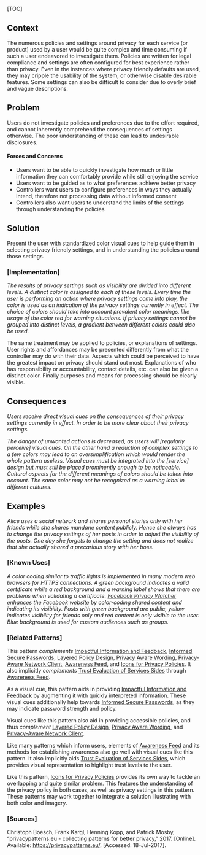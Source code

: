 [TOC]

<!--### [Also Known As]-->
<!-- All other names the pattern is known by.-->



## Context
<!-- The situations in which the pattern may apply.-->
<!-- Aspects which constrain the solution, but are not modified by it. They affect the impact of different forces.-->

The numerous policies and settings around privacy for each service (or product) used by a user would be quite complex and time consuming if such a user endeavored to investigate them. Policies are written for legal compliance and settings are often configured for best experience rather than privacy. Even in the instances where privacy friendly defaults are used, they may cripple the usability of the system, or otherwise disable desirable features. Some settings can also be difficult to consider due to overly brief and vague descriptions.

## Problem
<!-- The problem a pattern addresses, including a list of forces describing why a problem might be difficult to solve.-->

Users do not investigate policies and preferences due to the effort required, and cannot inherently comprehend the consequences of settings otherwise. The poor understanding of these can lead to undesirable disclosures.

#### Forces and Concerns
<!-- Implications in this problem which affect the appropriateness of a solution, and are affected by this pattern.-->
<!-- Forces should be highly visible for easy reference, where less obvious a dedicated section is recommended.-->

- Users want to be able to quickly investigate how much or little information they can comfortably provide while still enjoying the service
- Users want to be guided as to what preferences achieve better privacy
- Controllers want users to configure preferences in ways they actually intend, therefore not processing data without informed consent
- Controllers also want users to understand the limits of the settings through understanding the policies

## Solution
<!-- A concise description of how the pattern addresses the problem.-->

Present the user with standardized color visual cues to help guide them in selecting privacy friendly settings, and in understanding the policies around those settings.

<!--### [Structure]-->
<!--A detailed specification of the structural aspects of the pattern. A class diagram if applicable.-->



### [Implementation]
<!--Guidelines for implementing the pattern; code fragments; suggested PETS; policy fragments.-->

_The results of privacy settings such as visibility are divided into different levels. A distinct color is assigned to each of these levels. Every time the user is performing an action where privacy settings come into play, the color is used as an indication of the privacy settings currently in effect. The choice of colors should take into account prevalent color meanings, like usage of the color red for warning situations. If privacy settings cannot be grouped into distinct levels, a gradient between different colors could also be used._

The same treatment may be applied to policies, or explanations of settings. User rights and affordances may be presented differently from what the controller may do with their data. Aspects which could be perceived to have the greatest impact on privacy should stand out most. Explanations of who has responsibility or accountability, contact details, etc. can also be given a distinct color. Finally purposes and means for processing should be clearly visible.

## Consequences
<!--The advantages (benefits) and disadvantages (liabilities) of applying the pattern.-->


_Users receive direct visual cues on the consequences of their privacy settings currently in effect. In order to be more clear about their privacy settings._

_The danger of unwanted actions is decreased, as users will [regularly perceive] visual cues. On the other hand a reduction of complex settings to a few colors may lead to an oversimplification which would render the whole pattern useless. Visual cues must be integrated into the [service] design but must still be placed prominently enough to be noticeable. Cultural aspects for the different meanings of colors should be taken into account. The same color may not be recognized as a warning label in different cultures._

<!--### [Constraints]-->
<!-- limitations as a consequence of applying the pattern.-->



## Examples
<!--Motivational example to see how the pattern is applied.-->

_Alice uses a social network and shares personal stories only with her friends while she shares mundane content publicly. Hence she always has to change the privacy settings of her posts in order to adjust the visibility of the posts. One day she forgets to change the setting and does not realize that she actually shared a precarious story with her boss._

### [Known Uses]
<!-- Pointers to various applications of the pattern.-->

_A color coding similar to traffic lights is implemented in many modern web browsers for HTTPS connections. A green background indicates a valid certificate while a red background and a warning label shows that there are problems when validating a certificate. [Facebook Privacy Watcher](http://www.daniel-puscher.de/fpw/) enhances the Facebook website by color-coding shared content and indicating its visibility. Posts with green background are public, yellow indicates visibility for friends only and red content is only visible to the user. Blue background is used for custom audiences such as groups._

<!--## See Also-->
<!-- Any pointers to relevant information, not contained in the subfields below.-->



### [Related Patterns]
<!-- Supporting and conflicting patterns-->

This pattern _complements_ [Impactful Information and Feedback](Impactful-Information-and-Feedback), [Informed Secure Passwords](Informed-Secure-Passwords), [Layered Policy Design](Layered-policy-design), [Privacy Aware Wording](Privacy-Aware-Wording), [Privacy-Aware Network Client](Privacy-aware-network-client), [Awareness Feed](Awareness-Feed), and [Icons for Privacy Policies](Icons-for-Privacy-Policies). It also implicitly _complements_ [Trust Evaluation of Services Sides](Trust-Evaluation-of-Services-Sides) through [Awareness Feed](Awareness-Feed).

As a visual cue, this pattern aids in providing [Impactful Information and Feedback](Impactful-Information-and-Feedback) by augmenting it with quickly interpreted information. These visual cues additionally help towards [Informed Secure Passwords](Informed-Secure-Passwords), as they may indicate password strength and policy.

Visual cues like this pattern also aid in providing accessible policies, and thus _complement_ [Layered Policy Design](Layered-policy-design), [Privacy Aware Wording](Privacy-Aware-Wording), and [Privacy-Aware Network Client](Privacy-aware-network-client).

Like many patterns which inform users, elements of [Awareness Feed](Awareness-Feed) and its methods for establishing awareness also go well with visual cues like this pattern. It also implicitly aids [Trust Evaluation of Services Sides](Trust-Evaluation-of-Services-Sides), which provides visual representation to highlight trust levels to the user.

Like this pattern, [Icons for Privacy Policies](Icons-for-Privacy-Policies) provides its own way to tackle an overlapping and quite similar problem. This features the understanding of the privacy policy in both cases, as well as privacy settings in this pattern. These patterns may work together to integrate a solution illustrating with both color and imagery.

### [Sources]
<!-- References to the original source of the pattern.-->

Christoph Boesch, Frank Kargl, Henning Kopp, and Patrick Mosby, “privacypatterns.eu - collecting patterns for better privacy,” 2017. [Online]. Available: https://privacypatterns.eu/. [Accessed: 18-Jul-2017].

<!--## General Comments-->
<!-- Separate discussion on the pattern.-->



<!--## Tags-->
<!-- User definable descriptors for additional correlation.-->